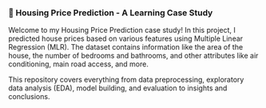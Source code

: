 ### **🏡 Housing Price Prediction - A Learning Case Study**

Welcome to my Housing Price Prediction case study! In this project, I predicted house prices based on various features using Multiple Linear Regression (MLR). The dataset contains information like the area of the house, the number of bedrooms and bathrooms, and other attributes like air conditioning, main road access, and more.

This repository covers everything from data preprocessing, exploratory data analysis (EDA), model building, and evaluation to insights and conclusions.
